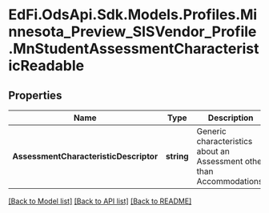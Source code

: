 # EdFi.OdsApi.Sdk.Models.Profiles.Minnesota_Preview_SISVendor_Profile.MnStudentAssessmentCharacteristicReadable

## Properties

Name | Type | Description | Notes
------------ | ------------- | ------------- | -------------
**AssessmentCharacteristicDescriptor** | **string** | Generic characteristics about an Assessment other than Accommodations. | 

[[Back to Model list]](../README.md#documentation-for-models) [[Back to API list]](../README.md#documentation-for-api-endpoints) [[Back to README]](../README.md)

